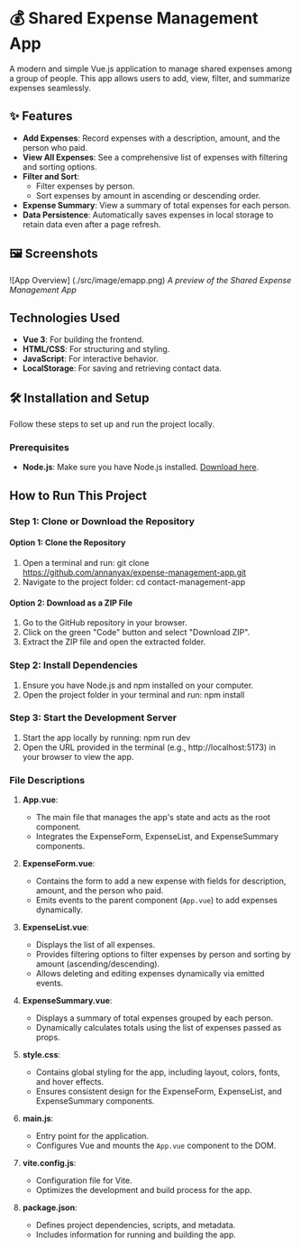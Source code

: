 # 💰 Shared Expense Management App

A modern and simple Vue.js application to manage shared expenses among a group of people. This app allows users to add, view, filter, and summarize expenses seamlessly.

## ✨ Features

- **Add Expenses**: Record expenses with a description, amount, and the person who paid.
- **View All Expenses**: See a comprehensive list of expenses with filtering and sorting options.
- **Filter and Sort**:
  - Filter expenses by person.
  - Sort expenses by amount in ascending or descending order.
- **Expense Summary**: View a summary of total expenses for each person.
- **Data Persistence**: Automatically saves expenses in local storage to retain data even after a page refresh.

## 🖼️ Screenshots

![App Overview] (./src/image/emapp.png)
_A preview of the Shared Expense Management App_

## **Technologies Used**
- **Vue 3**: For building the frontend.
- **HTML/CSS**: For structuring and styling.
- **JavaScript**: For interactive behavior.
- **LocalStorage**: For saving and retrieving contact data.

## 🛠️ Installation and Setup

Follow these steps to set up and run the project locally.

### Prerequisites

- **Node.js**: Make sure you have Node.js installed. [Download here](https://nodejs.org/).

## **How to Run This Project**

### **Step 1: Clone or Download the Repository**
#### Option 1: Clone the Repository
1. Open a terminal and run: 
git clone https://github.com/annanyax/expense-management-app.git
2. Navigate to the project folder:
cd contact-management-app

#### Option 2: Download as a ZIP File
1. Go to the GitHub repository in your browser.
2. Click on the green "Code" button and select "Download ZIP".
3. Extract the ZIP file and open the extracted folder.

### **Step 2: Install Dependencies**
1. Ensure you have Node.js and npm installed on your computer.
2. Open the project folder in your terminal and run:
npm install

### **Step 3: Start the Development Server**
1. Start the app locally by running:
npm run dev
2. Open the URL provided in the terminal (e.g., http://localhost:5173) in your browser to view the app.

### **File Descriptions**

1. **App.vue**:
   - The main file that manages the app's state and acts as the root component.
   - Integrates the ExpenseForm, ExpenseList, and ExpenseSummary components.

2. **ExpenseForm.vue**:
   - Contains the form to add a new expense with fields for description, amount, and the person who paid.
   - Emits events to the parent component (`App.vue`) to add expenses dynamically.

3. **ExpenseList.vue**:
   - Displays the list of all expenses.
   - Provides filtering options to filter expenses by person and sorting by amount (ascending/descending).
   - Allows deleting and editing expenses dynamically via emitted events.

4. **ExpenseSummary.vue**:
   - Displays a summary of total expenses grouped by each person.
   - Dynamically calculates totals using the list of expenses passed as props.

5. **style.css**:
   - Contains global styling for the app, including layout, colors, fonts, and hover effects.
   - Ensures consistent design for the ExpenseForm, ExpenseList, and ExpenseSummary components.

6. **main.js**:
   - Entry point for the application.
   - Configures Vue and mounts the `App.vue` component to the DOM.

7. **vite.config.js**:
   - Configuration file for Vite.
   - Optimizes the development and build process for the app.

8. **package.json**:
   - Defines project dependencies, scripts, and metadata.
   - Includes information for running and building the app.



